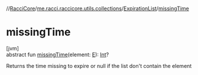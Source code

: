 //[RacciCore](../../../index.md)/[me.racci.raccicore.utils.collections](../index.md)/[ExpirationList](index.md)/[missingTime](missing-time.md)

# missingTime

[jvm]\
abstract fun [missingTime](missing-time.md)(element: [E](index.md)): [Int](https://kotlinlang.org/api/latest/jvm/stdlib/kotlin/-int/index.html)?

Returns the time missing to expire or null if the list don't contain the element
